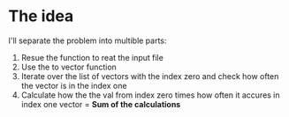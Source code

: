 # The idea
I'll separate the problem into multible parts:
1. Resue the function to reat the input file
2. Use the to vector function
3. Iterate over the list of vectors with the index zero and check how often the vector is in the index one
4. Calculate how the the val from index zero times how often it accures in index one vector
= **Sum of the calculations**
